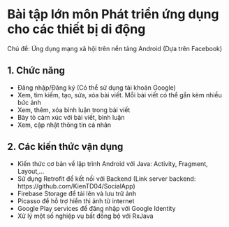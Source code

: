 <h1>Bài tập lớn môn Phát triển ứng dụng cho các thiết bị di động</h1>
<div>Chủ đề: Ứng dụng mạng xã hội trên nền tảng Android (Dựa trên Facebook)</div>

<h2>1. Chức năng</h2>
<ul>
  <li>Đăng nhập/Đăng ký (Có thể sử dụng tài khoản Google)</li>
  <li>Xem, tìm kiếm, tạo, sửa, xóa bài viết. Mỗi bài viết có thể gắn kèm nhiều bức ảnh</li>
  <li>Xem, thêm, xóa bình luận trong bài viết</li>
  <li>Bày tỏ cảm xúc với bài viết, bình luận</li>
  <li>Xem, cập nhật thông tin cá nhân</li>
</ul>
<h2>2. Các kiến thức vận dụng</h2>
<ul>
  <li>Kiến thức cơ bản về lập trình Android với Java: Activity, Fragment, Layout,...</li>
  <li>Sử dụng Retrofit để kết nối với Backend (Link server backend: https://github.com/KienTD04/SocialApp)</li>
  <li>Firebase Storage để tải lên và lưu trữ ảnh</li>
  <li>Picasso để hỗ trợ hiển thị ảnh từ internet</li>
  <li>Google Play services để đăng nhập với Google Identity</li>
  <li>Xử lý một số nghiệp vụ bất đồng bộ với RxJava</li>
</ul>



